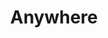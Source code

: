 ---
title: Anywhere
publishDate: 2022-07-14 00:00:00
img: /assets/miku.jpg
img_alt: Dead Man's Switch
description: |
  Don't knoe.
tags:
  - Nothing
---